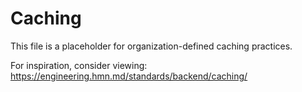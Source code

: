 # Caching

This file is a placeholder for organization-defined caching practices.

For inspiration, consider viewing:
https://engineering.hmn.md/standards/backend/caching/